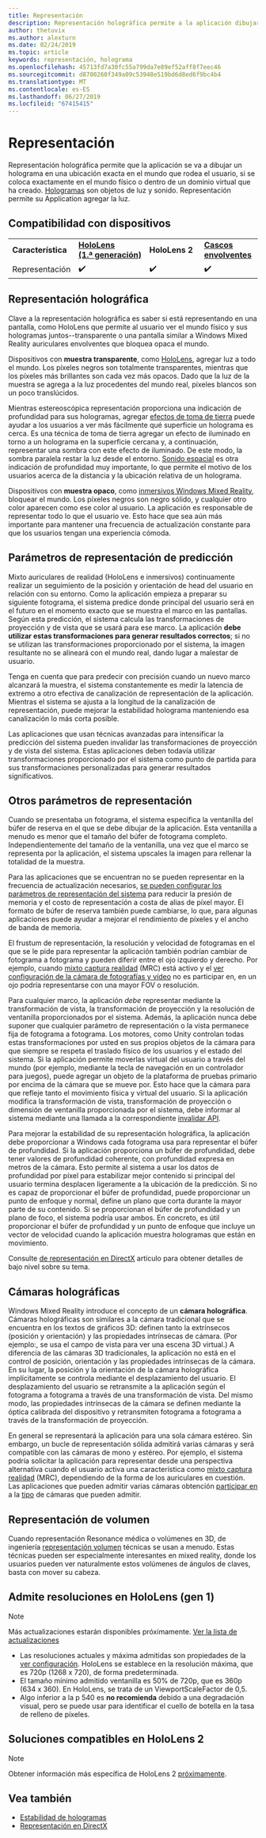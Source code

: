 ```yaml
---
title: Representación
description: Representación holográfica permite a la aplicación dibujar un holograma en una ubicación exacta en el mundo que rodea el usuario, si se coloca exactamente en el mundo físico o dentro de un dominio virtual que ha creado.
author: thetuvix
ms.author: alexturn
ms.date: 02/24/2019
ms.topic: article
keywords: representación, holograma
ms.openlocfilehash: 45713fd7a30fc55a799da7e89ef52aff8f7eec46
ms.sourcegitcommit: d8700260f349a09c53948e519bd6d8ed6f9bc4b4
ms.translationtype: MT
ms.contentlocale: es-ES
ms.lasthandoff: 06/27/2019
ms.locfileid: "67415415"
---
```

# <a name="rendering"></a>Representación

Representación holográfica permite que la aplicación se va a dibujar un holograma en una ubicación exacta en el mundo que rodea el usuario, si se coloca exactamente en el mundo físico o dentro de un dominio virtual que ha creado. [Hologramas](hologram.md) son objetos de luz y sonido. Representación permite su Application agregar la luz.

## <a name="device-support"></a>Compatibilidad con dispositivos

<table>
    <colgroup>
    <col width="25%" />
    <col width="25%" />
    <col width="25%" />
    <col width="25%" />
    </colgroup>
    <tr>
        <td><strong>Característica</strong></td>
        <td><a href="hololens-hardware-details.md"><strong>HoloLens (1.ª generación)</strong></a></td>
        <td><strong>HoloLens 2</strong></td>
        <td><a href="immersive-headset-hardware-details.md"><strong>Cascos envolventes</strong></a></td>
    </tr>
     <tr>
        <td>Representación</td>
        <td>✔️</td>
        <td>✔️</td>
        <td>✔️</td>
    </tr>
</table>

## <a name="holographic-rendering"></a>Representación holográfica

Clave a la representación holográfica es saber si está representando en una pantalla, como HoloLens que permite al usuario ver el mundo físico y sus hologramas juntos--transparente o una pantalla similar a Windows Mixed Reality auriculares envolventes que bloquea opaca el mundo.

Dispositivos con **muestra transparente**, como [HoloLens](hololens-hardware-details.md), agregar luz a todo el mundo. Los píxeles negros son totalmente transparentes, mientras que los píxeles más brillantes son cada vez más opacos. Dado que la luz de la muestra se agrega a la luz procedentes del mundo real, píxeles blancos son un poco translúcidos.

Mientras estereoscópica representación proporciona una indicación de profundidad para sus hologramas, agregar [efectos de toma de tierra](interaction-fundamentals.md) puede ayudar a los usuarios a ver más fácilmente qué superficie un holograma es cerca. Es una técnica de toma de tierra agregar un efecto de iluminado en torno a un holograma en la superficie cercana y, a continuación, representar una sombra con este efecto de iluminado. De este modo, la sombra paralela restar la luz desde el entorno. [Sonido espacial](spatial-sound.md) es otra indicación de profundidad muy importante, lo que permite el motivo de los usuarios acerca de la distancia y la ubicación relativa de un holograma.

Dispositivos con **muestra opaco**, como [inmersivos Windows Mixed Reality](immersive-headset-hardware-details.md), bloquear el mundo. Los píxeles negros son negro sólido, y cualquier otro color aparecen como ese color al usuario. La aplicación es responsable de representar todo lo que el usuario ve. Esto hace que sea aún más importante para mantener una frecuencia de actualización constante para que los usuarios tengan una experiencia cómoda.

## <a name="predicted-rendering-parameters"></a>Parámetros de representación de predicción

Mixto auriculares de realidad (HoloLens e inmersivos) continuamente realizar un seguimiento de la posición y orientación de head del usuario en relación con su entorno. Como la aplicación empieza a preparar su siguiente fotograma, el sistema predice donde principal del usuario será en el futuro en el momento exacto que se muestra el marco en las pantallas. Según esta predicción, el sistema calcula las transformaciones de proyección y de vista que se usará para ese marco. La aplicación **debe utilizar estas transformaciones para generar resultados correctos**; si no se utilizan las transformaciones proporcionado por el sistema, la imagen resultante no se alineará con el mundo real, dando lugar a malestar de usuario.

Tenga en cuenta que para predecir con precisión cuando un nuevo marco alcanzará la muestra, el sistema constantemente es medir la latencia de extremo a otro efectiva de canalización de representación de la aplicación. Mientras el sistema se ajusta a la longitud de la canalización de representación, puede mejorar la estabilidad holograma manteniendo esa canalización lo más corta posible.

Las aplicaciones que usan técnicas avanzadas para intensificar la predicción del sistema pueden invalidar las transformaciones de proyección y de vista del sistema. Estas aplicaciones deben todavía utilizar transformaciones proporcionado por el sistema como punto de partida para sus transformaciones personalizadas para generar resultados significativos.

## <a name="other-rendering-parameters"></a>Otros parámetros de representación

Cuando se presentaba un fotograma, el sistema especifica la ventanilla del búfer de reserva en el que se debe dibujar de la aplicación. Esta ventanilla a menudo es menor que el tamaño del búfer de fotograma completo. Independientemente del tamaño de la ventanilla, una vez que el marco se representa por la aplicación, el sistema upscales la imagen para rellenar la totalidad de la muestra.

Para las aplicaciones que se encuentran no se pueden representar en la frecuencia de actualización necesarios, [se pueden configurar los parámetros de representación del sistema](https://docs.microsoft.com/uwp/api/Windows.Graphics.Holographic.HolographicViewConfiguration#Windows_Graphics_Holographic_HolographicViewConfiguration) para reducir la presión de memoria y el costo de representación a costa de alias de píxel mayor. El formato de búfer de reserva también puede cambiarse, lo que, para algunas aplicaciones puede ayudar a mejorar el rendimiento de píxeles y el ancho de banda de memoria.

El frustum de representación, la resolución y velocidad de fotogramas en el que se le pide para representar la aplicación también podrían cambiar de fotograma a fotograma y pueden diferir entre el ojo izquierdo y derecho. Por ejemplo, cuando [mixto captura realidad](mixed-reality-capture.md) (MRC) está activo y el [ver configuración de la cámara de fotografías y vídeo](https://docs.microsoft.com/uwp/api/Windows.Graphics.Holographic.HolographicViewConfigurationKind#Windows_Graphics_Holographic_HolographicViewConfigurationKind) no es participar en, en un ojo podría representarse con una mayor FOV o resolución.

Para cualquier marco, la aplicación *debe* representar mediante la transformación de vista, la transformación de proyección y la resolución de ventanilla proporcionados por el sistema. Además, la aplicación nunca debe suponer que cualquier parámetro de representación o la vista permanece fija de fotograma a fotograma. Los motores, como Unity controlan todas estas transformaciones por usted en sus propios objetos de la cámara para que siempre se respeta el traslado físico de los usuarios y el estado del sistema. Si la aplicación permite moverlas virtual del usuario a través del mundo (por ejemplo, mediante la tecla de navegación en un controlador para juegos), puede agregar un objeto de la plataforma de pruebas primario por encima de la cámara que se mueve por. Esto hace que la cámara para que refleje tanto el movimiento física y virtual del usuario. Si la aplicación modifica la transformación de vista, transformación de proyección o dimensión de ventanilla proporcionada por el sistema, debe informar al sistema mediante una llamada a la correspondiente [invalidar API](https://docs.microsoft.com/uwp/api/Windows.Graphics.Holographic.HolographicCameraPose#Windows_Graphics_Holographic_HolographicCameraPose).

Para mejorar la estabilidad de su representación holográfica, la aplicación debe proporcionar a Windows cada fotograma usa para representar el búfer de profundidad. Si la aplicación proporciona un búfer de profundidad, debe tener valores de profundidad coherente, con profundidad expresa en metros de la cámara. Esto permite al sistema a usar los datos de profundidad por píxel para estabilizar mejor contenido si principal del usuario termina desplacen ligeramente a la ubicación de la predicción. Si no es capaz de proporcionar el búfer de profundidad, puede proporcionar un punto de enfoque y normal, define un plano que corta durante la mayor parte de su contenido. Si se proporcionan el búfer de profundidad y un plano de foco, el sistema podría usar ambos. En concreto, es útil proporcionar el búfer de profundidad y un punto de enfoque que incluye un vector de velocidad cuando la aplicación muestra hologramas que están en movimiento.

Consulte [de representación en DirectX](rendering-in-directx.md) artículo para obtener detalles de bajo nivel sobre su tema.

## <a name="holographic-cameras"></a>Cámaras holográficas

Windows Mixed Reality introduce el concepto de un **cámara holográfica**. Cámaras holográficas son similares a la cámara tradicional que se encuentra en los textos de gráficos 3D: definen tanto la extrínsecos (posición y orientación) y las propiedades intrínsecas de cámara. (Por ejemplo:, se usa el campo de vista para ver una escena 3D virtual.) A diferencia de las cámaras 3D tradicionales, la aplicación no está en el control de posición, orientación y las propiedades intrínsecas de la cámara. En su lugar, la posición y la orientación de la cámara holográfica implícitamente se controla mediante el desplazamiento del usuario. El desplazamiento del usuario se retransmite a la aplicación según el fotograma a fotograma a través de una transformación de vista. Del mismo modo, las propiedades intrínsecas de la cámara se definen mediante la óptica calibrada del dispositivo y retransmiten fotograma a fotograma a través de la transformación de proyección.

En general se representará la aplicación para una sola cámara estéreo. Sin embargo, un bucle de representación sólida admitirá varias cámaras y será compatible con las cámaras de mono y estéreo. Por ejemplo, el sistema podría solicitar la aplicación para representar desde una perspectiva alternativa cuando el usuario activa una característica como [mixto captura realidad](mixed-reality-capture.md) (MRC), dependiendo de la forma de los auriculares en cuestión. Las aplicaciones que pueden admitir varias cámaras obtención [participar en](https://docs.microsoft.com/uwp/api/Windows.Graphics.Holographic.HolographicViewConfiguration#Windows_Graphics_Holographic_HolographicViewConfiguration) a la [tipo](https://docs.microsoft.com/uwp/api/Windows.Graphics.Holographic.HolographicViewConfigurationKind#Windows_Graphics_Holographic_HolographicViewConfigurationKind) de cámaras que pueden admitir.

## <a name="volume-rendering"></a>Representación de volumen

Cuando representación Resonance médica o volúmenes en 3D, de ingeniería [representación volumen](volume-rendering.md) técnicas se usan a menudo. Estas técnicas pueden ser especialmente interesantes en mixed reality, donde los usuarios pueden ver naturalmente estos volúmenes de ángulos de claves, basta con mover su cabeza.

## <a name="supported-resolutions-on-hololens-1st-gen"></a>Admite resoluciones en HoloLens (gen 1)
> [!NOTE]
> Más actualizaciones estarán disponibles próximamente. [Ver la lista de actualizaciones](release-notes-april-2018.md)

* Las resoluciones actuales y máxima admitidas son propiedades de la [ver configuración](https://docs.microsoft.com/uwp/api/Windows.Graphics.Holographic.HolographicViewConfiguration#Windows_Graphics_Holographic_HolographicViewConfiguration). HoloLens se establece en la resolución máxima, que es 720p (1268 x 720), de forma predeterminada.
* El tamaño mínimo admitido ventanilla es 50% de 720p, que es 360p (634 x 360). En HoloLens, se trata de un ViewportScaleFactor de 0,5.
* Algo inferior a la p 540 es **no recomienda** debido a una degradación visual, pero se puede usar para identificar el cuello de botella en la tasa de relleno de píxeles.

## <a name="supported-resolutions-on-hololens-2"></a>Soluciones compatibles en HoloLens 2

> [!NOTE]
> Obtener información más específica de HoloLens 2 [próximamente](index.md#news-and-notes).


## <a name="see-also"></a>Vea también
* [Estabilidad de hologramas](hologram-stability.md)
* [Representación en DirectX](rendering-in-directx.md)
